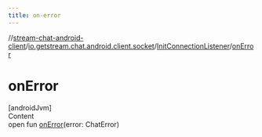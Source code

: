 ```yaml
---
title: on-error
---
```

//[stream-chat-android-client](../../../index.md)/[io.getstream.chat.android.client.socket](../index.md)/[InitConnectionListener](index.md)/[onError](onError.md)



# onError  
[androidJvm]  
Content  
open fun [onError](onError.md)(error: ChatError)  



